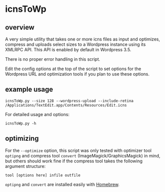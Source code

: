 # icnsToWp

## overview

A very simple utility that takes one or more icns files as input and optimizes, compress and uploads select sizes to a Wordpress instance using its XMLRPC API. This API is enabled by default in Wordpress 3.5.

There is no proper error handling in this script.

Edit the config options at the top of the script to set options for the Wordpress URL and optimization tools if you plan to use these options.

## example usage

<code>icnsToWp.py --size 128 --wordpress-upload --include-retina /Applications/TextEdit.app/Contents/Resources/Edit.icns</code>

For detailed usage and options:

<code>icnsToWp.py -h</code>

## optimizing

For the `--optimize` option, this script was only tested with optimizer tool `optipng` and compress tool `convert` (ImageMagick/GraphicsMagick) in mind, but others should work fine if the compress tool takes the following argument structure:

`tool [options here] infile outfile`

`optipng` and `convert` are installed easily with [Homebrew](http://mxcl.github.com/homebrew).
